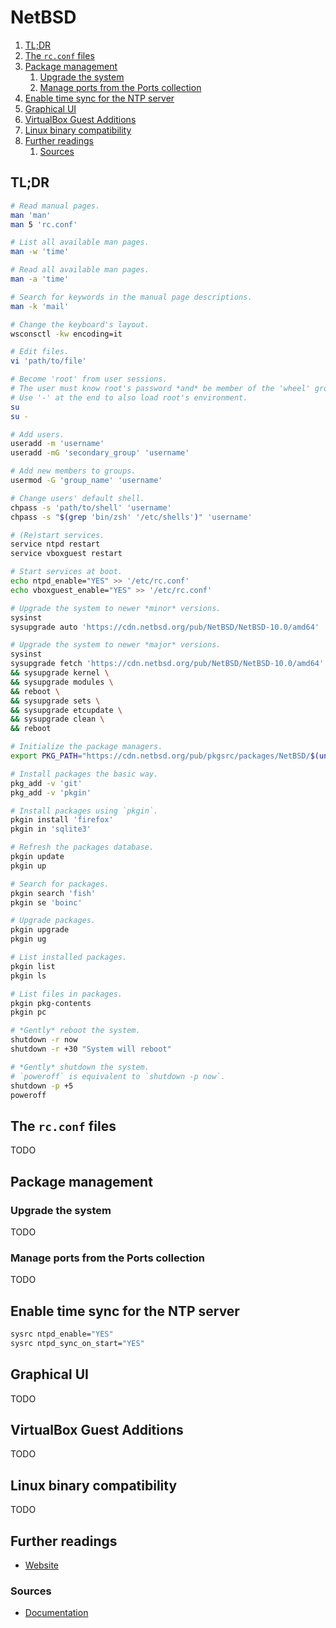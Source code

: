# NetBSD

1. [TL;DR](#tldr)
1. [The `rc.conf` files](#the-rcconf-files)
1. [Package management](#package-management)
   1. [Upgrade the system](#upgrade-the-system)
   1. [Manage ports from the Ports collection](#manage-ports-from-the-ports-collection)
1. [Enable time sync for the NTP server](#enable-time-sync-for-the-ntp-server)
1. [Graphical UI](#graphical-ui)
1. [VirtualBox Guest Additions](#virtualbox-guest-additions)
1. [Linux binary compatibility](#linux-binary-compatibility)
1. [Further readings](#further-readings)
   1. [Sources](#sources)

## TL;DR

```sh
# Read manual pages.
man 'man'
man 5 'rc.conf'

# List all available man pages.
man -w 'time'

# Read all available man pages.
man -a 'time'

# Search for keywords in the manual page descriptions.
man -k 'mail'

# Change the keyboard's layout.
wsconsctl -kw encoding=it

# Edit files.
vi 'path/to/file'

# Become 'root' from user sessions.
# The user must know root's password *and* be member of the 'wheel' group.
# Use '-' at the end to also load root's environment.
su
su -

# Add users.
useradd -m 'username'
useradd -mG 'secondary_group' 'username'

# Add new members to groups.
usermod -G 'group_name' 'username'

# Change users' default shell.
chpass -s 'path/to/shell' 'username'
chpass -s "$(grep 'bin/zsh' '/etc/shells')" 'username'

# (Re)start services.
service ntpd restart
service vboxguest restart

# Start services at boot.
echo ntpd_enable="YES" >> '/etc/rc.conf'
echo vboxguest_enable="YES" >> '/etc/rc.conf'

# Upgrade the system to newer *minor* versions.
sysinst
sysupgrade auto 'https://cdn.netbsd.org/pub/NetBSD/NetBSD-10.0/amd64'

# Upgrade the system to newer *major* versions.
sysinst
sysupgrade fetch 'https://cdn.netbsd.org/pub/NetBSD/NetBSD-10.0/amd64' \
&& sysupgrade kernel \
&& sysupgrade modules \
&& reboot \
&& sysupgrade sets \
&& sysupgrade etcupdate \
&& sysupgrade clean \
&& reboot

# Initialize the package managers.
export PKG_PATH="https://cdn.netbsd.org/pub/pkgsrc/packages/NetBSD/$(uname -p)/$(uname -r | cut -d '_' -f '1')/All"

# Install packages the basic way.
pkg_add -v 'git'
pkg_add -v 'pkgin'

# Install packages using `pkgin`.
pkgin install 'firefox'
pkgin in 'sqlite3'

# Refresh the packages database.
pkgin update
pkgin up

# Search for packages.
pkgin search 'fish'
pkgin se 'boinc'

# Upgrade packages.
pkgin upgrade
pkgin ug

# List installed packages.
pkgin list
pkgin ls

# List files in packages.
pkgin pkg-contents
pkgin pc

# *Gently* reboot the system.
shutdown -r now
shutdown -r +30 "System will reboot"

# *Gently* shutdown the system.
# `poweroff` is equivalent to `shutdown -p now`.
shutdown -p +5
poweroff
```

## The `rc.conf` files

TODO

## Package management

### Upgrade the system

TODO

### Manage ports from the Ports collection

TODO

## Enable time sync for the NTP server

```sh
sysrc ntpd_enable="YES"
sysrc ntpd_sync_on_start="YES"
```

## Graphical UI

TODO

## VirtualBox Guest Additions

TODO

## Linux binary compatibility

TODO

## Further readings

- [Website]

### Sources

- [Documentation]

<!--
  Reference
  ═╬═Time══
  -->

<!-- In-article sections -->
<!-- Upstream -->
[documentation]: https://www.netbsd.org/docs/
[website]: https://www.netbsd.org/

<!-- Others -->
